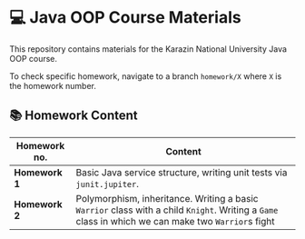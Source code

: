 # :computer: Java OOP Course Materials

This repository contains materials for the Karazin National University Java OOP course.

To check specific homework, navigate to a branch `homework/X` where `X` is the homework number.

## :books: Homework Content

| Homework no. | Content |
| --- | --- |
| **Homework 1** | Basic Java service structure, writing unit tests via `junit.jupiter`. |
| **Homework 2** | Polymorphism, inheritance. Writing a basic `Warrior` class with a child `Knight`. Writing a `Game` class in which we can make two `Warrior`s fight | 
